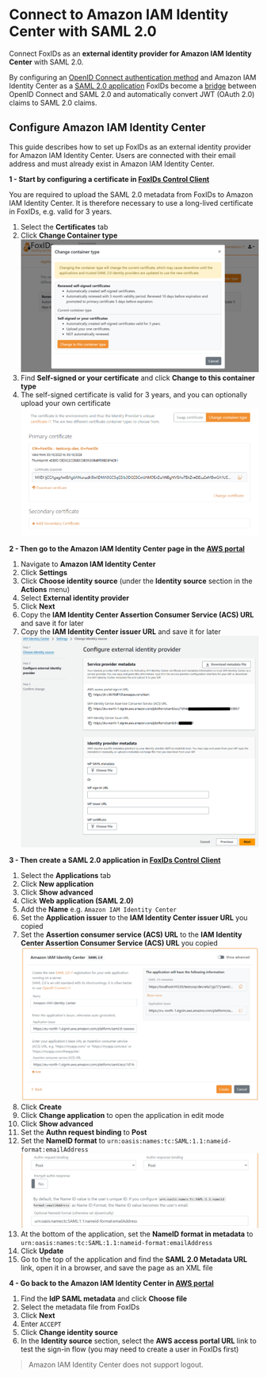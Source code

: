 ﻿# Connect to Amazon IAM Identity Center with SAML 2.0

Connect FoxIDs as an **external identity provider for Amazon IAM Identity Center** with SAML 2.0.

By configuring an [OpenID Connect authentication method](auth-method-oidc.md) and Amazon IAM Identity Center as a [SAML 2.0 application](app-reg-saml-2.0.md) FoxIDs become a [bridge](bridge.md) between OpenID Connect and SAML 2.0 and automatically convert JWT (OAuth 2.0) claims to SAML 2.0 claims.

## Configure Amazon IAM Identity Center

This guide describes how to set up FoxIDs as an external identity provider for Amazon IAM Identity Center. Users are connected with their email address and must already exist in Amazon IAM Identity Center.

**1 - Start by configuring a certificate in [FoxIDs Control Client](control.md#foxids-control-client)**

You are required to upload the SAML 2.0 metadata from FoxIDs to Amazon IAM Identity Center. It is therefore necessary to use a long-lived certificate in FoxIDs, e.g. valid for 3 years.

1. Select the **Certificates** tab
2. Click **Change Container type**
![Change certificate container type in FoxIDs](images/howto-certificate-type.png)
3. Find **Self-signed or your certificate** and click **Change to this container type**
4. The self-signed certificate is valid for 3 years, and you can optionally upload your own certificate
![Change certificate in FoxIDs](images/howto-certificate-change.png)


**2 - Then go to the Amazon IAM Identity Center page in the [AWS portal](https://aws.amazon.com/)**

 1. Navigate to **Amazon IAM Identity Center**
 2. Click **Settings** 
 3. Click **Choose identity source** (under the **Identity source** section in the **Actions** menu)
 4. Select **External identity provider**
 5. Click **Next**
 6. Copy the **IAM Identity Center Assertion Consumer Service (ACS) URL** and save it for later
 7. Copy the **IAM Identity Center issuer URL** and save it for later
![Read ACS and issuer in Amazon IAM Identity Center](images/app-reg-howto-saml-amazon-iam-ic-acs-issuer.png)

**3 - Then create a SAML 2.0 application in [FoxIDs Control Client](control.md#foxids-control-client)**

1. Select the **Applications** tab
2. Click **New application**
3. Click **Show advanced**
4. Click **Web application (SAML 2.0)**
5. Add the **Name** e.g. `Amazon IAM Identity Center`
6. Set the **Application issuer** to the **IAM Identity Center issuer URL** you copied
7. Set the **Assertion consumer service (ACS) URL** to the **IAM Identity Center Assertion Consumer Service (ACS) URL** you copied
![Add issuer and ACS in FoxIDs](images/app-reg-howto-saml-amazon-iam-ic-create.png)
8. Click **Create**
9. Click **Change application** to open the application in edit mode
10. Click **Show advanced**
11. Set the **Authn request binding** to **Post**
12. Set the **NameID format** to `urn:oasis:names:tc:SAML:1.1:nameid-format:emailAddress`
![Set binding and NameID format in FoxIDs](images/app-reg-howto-saml-amazon-iam-ic-binding-format.png)
13. At the bottom of the application, set the **NameID format in metadata** to `urn:oasis:names:tc:SAML:1.1:nameid-format:emailAddress`
14. Click **Update**
15. Go to the top of the application and find the **SAML 2.0 Metadata URL** link, open it in a browser, and save the page as an XML file
 
**4 - Go back to the Amazon IAM Identity Center in [AWS portal](https://aws.amazon.com/)**

1. Find the **IdP SAML metadata** and click **Choose file**
2. Select the metadata file from FoxIDs
3. Click **Next**
4. Enter `ACCEPT`
5. Click **Change identity source**
6. In the **Identity source** section, select the **AWS access portal URL** link to test the sign-in flow (you may need to create a user in FoxIDs first)

> Amazon IAM Identity Center does not support logout.